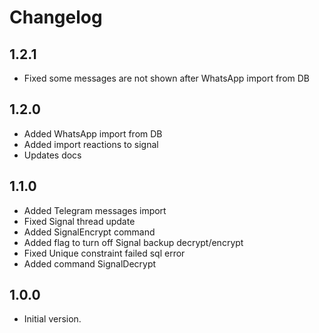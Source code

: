 # Changelog

## 1.2.1

- Fixed some messages are not shown after WhatsApp import from DB

## 1.2.0

- Added WhatsApp import from DB
- Added import reactions to signal
- Updates docs

## 1.1.0

- Added Telegram messages import
- Fixed Signal thread update
- Added SignalEncrypt command
- Added flag to turn off Signal backup decrypt/encrypt
- Fixed Unique constraint failed sql error
- Added command SignalDecrypt

## 1.0.0

- Initial version.
